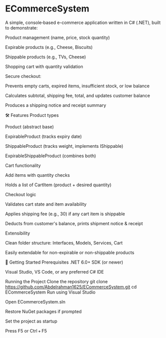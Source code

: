 # ECommerceSystem
A simple, console‑based e-commerce application written in C# (.NET), built to demonstrate:

Product management (name, price, stock quantity)

Expirable products (e.g., Cheese, Biscuits)

Shippable products (e.g., TVs, Cheese)

Shopping cart with quantity validation

Secure checkout:

Prevents empty carts, expired items, insufficient stock, or low balance

Calculates subtotal, shipping fee, total, and updates customer balance

Produces a shipping notice and receipt summary

🛠️ Features
Product types

Product (abstract base)

ExpirableProduct (tracks expiry date)

ShippableProduct (tracks weight, implements IShippable)

ExpirableShippableProduct (combines both)

Cart functionality

Add items with quantity checks

Holds a list of CartItem (product + desired quantity)

Checkout logic

Validates cart state and item availability

Applies shipping fee (e.g., 30) if any cart item is shippable

Deducts from customer's balance, prints shipment notice & receipt

Extensibility

Clean folder structure: Interfaces, Models, Services, Cart

Easily extendable for non-expirable or non-shippable products

🚀 Getting Started
Prerequisites
.NET 6.0+ SDK (or newer)

Visual Studio, VS Code, or any preferred C# IDE

Running the Project
Clone the repository
git clone https://github.com/Abdelrahman1625/ECommerceSystem.git
cd ECommerceSystem
Run using Visual Studio

Open ECommerceSystem.sln

Restore NuGet packages if prompted

Set the project as startup

Press F5 or Ctrl + F5
